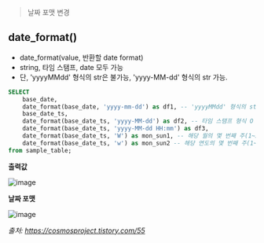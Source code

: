 > 날짜 포맷 변경
## date_format()
- date_format(value, 반환할 date format)
- string, 타임 스탬프, date 모두 가능
- 단, 'yyyyMMdd' 형식의 str은 불가능, 'yyyy-MM-dd' 형식의 str 가능.

```sql
SELECT
    base_date,
    date_format(base_date, 'yyyy-mm-dd') as df1, -- 'yyyyMMdd' 형식의 str은 X
    base_date_ts,
    date_format(base_date_ts, 'yyyy-MM-dd') as df2, -- 타임 스탬프 형식 O
    date_format(base_date_ts, 'yyyy-MM-dd HH:mm') as df3,
    date_format(base_date_ts, 'W') as mon_sun1, -- 해당 월의 몇 번째 주(1~5)
    date_format(base_date_ts, 'w') as mon_sun2 -- 해당 연도의 몇 번째 주(1~53)
from sample_table;
```

**출력값**

![image](https://github.com/tjmoh23/Oracle/assets/51068987/4e6849ec-34af-465f-a050-ca1450cd2c72)

**날짜 포맷**

![image](https://github.com/tjmoh23/Oracle/assets/51068987/c8c94612-3ffc-45ec-b9a5-7e4475bc7f6a)

*출처: https://cosmosproject.tistory.com/55*
